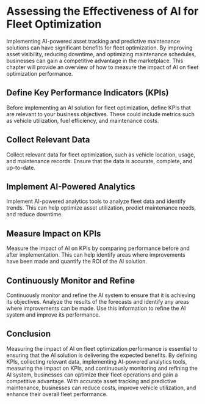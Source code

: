 Assessing the Effectiveness of AI for Fleet Optimization
==========================================================================================================================

Implementing AI-powered asset tracking and predictive maintenance solutions can have significant benefits for fleet optimization. By improving asset visibility, reducing downtime, and optimizing maintenance schedules, businesses can gain a competitive advantage in the marketplace. This chapter will provide an overview of how to measure the impact of AI on fleet optimization performance.

Define Key Performance Indicators (KPIs)
----------------------------------------

Before implementing an AI solution for fleet optimization, define KPIs that are relevant to your business objectives. These could include metrics such as vehicle utilization, fuel efficiency, and maintenance costs.

Collect Relevant Data
---------------------

Collect relevant data for fleet optimization, such as vehicle location, usage, and maintenance records. Ensure that the data is accurate, complete, and up-to-date.

Implement AI-Powered Analytics
------------------------------

Implement AI-powered analytics tools to analyze fleet data and identify trends. This can help optimize asset utilization, predict maintenance needs, and reduce downtime.

Measure Impact on KPIs
----------------------

Measure the impact of AI on KPIs by comparing performance before and after implementation. This can help identify areas where improvements have been made and quantify the ROI of the AI solution.

Continuously Monitor and Refine
-------------------------------

Continuously monitor and refine the AI system to ensure that it is achieving its objectives. Analyze the results of the forecasts and identify any areas where improvements can be made. Use this information to refine the AI system and improve its performance.

Conclusion
----------

Measuring the impact of AI on fleet optimization performance is essential to ensuring that the AI solution is delivering the expected benefits. By defining KPIs, collecting relevant data, implementing AI-powered analytics tools, measuring the impact on KPIs, and continuously monitoring and refining the AI system, businesses can optimize their fleet operations and gain a competitive advantage. With accurate asset tracking and predictive maintenance, businesses can reduce costs, improve vehicle utilization, and enhance their overall fleet performance.


